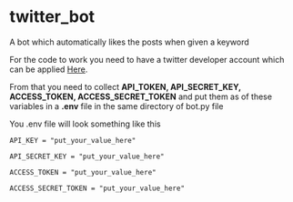# twitter_bot
A bot which automatically likes the posts when given a keyword

For the code to work you need to have a twitter developer account which can be applied [Here](https://developer.twitter.com/en/apply-for-access).

From that you need to collect __API_TOKEN, API_SECRET_KEY, ACCESS_TOKEN, ACCESS_SECRET_TOKEN__ and put them as of these variables in a __.env__ file in the same directory of bot.py file

You .env file will look something like this
```
API_KEY = "put_your_value_here"

API_SECRET_KEY = "put_your_value_here"

ACCESS_TOKEN = "put_your_value_here"

ACCESS_SECRET_TOKEN = "put_your_value_here"
```
